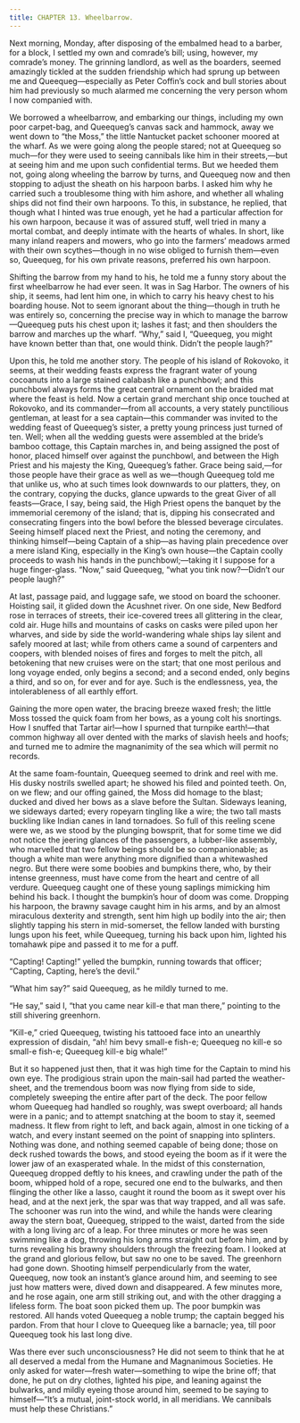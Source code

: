 ```yaml
---
title: CHAPTER 13. Wheelbarrow.
---
```


Next morning, Monday, after disposing of the embalmed head to a barber, for a block, I settled my own and comrade’s bill; using, however, my comrade’s money. The grinning landlord, as well as the boarders, seemed amazingly tickled at the sudden friendship which had sprung up between me and Queequeg—especially as Peter Coffin’s cock and bull stories about him had previously so much alarmed me concerning the very person whom I now companied with.

We borrowed a wheelbarrow, and embarking our things, including my own poor carpet-bag, and Queequeg’s canvas sack and hammock, away we went down to “the Moss,” the little Nantucket packet schooner moored at the wharf. As we were going along the people stared; not at Queequeg so much—for they were used to seeing cannibals like him in their streets,—but at seeing him and me upon such confidential terms. But we heeded them not, going along wheeling the barrow by turns, and Queequeg now and then stopping to adjust the sheath on his harpoon barbs. I asked him why he carried such a troublesome thing with him ashore, and whether all whaling ships did not find their own harpoons. To this, in substance, he replied, that though what I hinted was true enough, yet he had a particular affection for his own harpoon, because it was of assured stuff, well tried in many a mortal combat, and deeply intimate with the hearts of whales. In short, like many inland reapers and mowers, who go into the farmers’ meadows armed with their own scythes—though in no wise obliged to furnish them—even so, Queequeg, for his own private reasons, preferred his own harpoon.

Shifting the barrow from my hand to his, he told me a funny story about the first wheelbarrow he had ever seen. It was in Sag Harbor. The owners of his ship, it seems, had lent him one, in which to carry his heavy chest to his boarding house. Not to seem ignorant about the thing—though in truth he was entirely so, concerning the precise way in which to manage the barrow—Queequeg puts his chest upon it; lashes it fast; and then shoulders the barrow and marches up the wharf. “Why,” said I, “Queequeg, you might have known better than that, one would think. Didn’t the people laugh?”

Upon this, he told me another story. The people of his island of Rokovoko, it seems, at their wedding feasts express the fragrant water of young cocoanuts into a large stained calabash like a punchbowl; and this punchbowl always forms the great central ornament on the braided mat where the feast is held. Now a certain grand merchant ship once touched at Rokovoko, and its commander—from all accounts, a very stately punctilious gentleman, at least for a sea captain—this commander was invited to the wedding feast of Queequeg’s sister, a pretty young princess just turned of ten. Well; when all the wedding guests were assembled at the bride’s bamboo cottage, this Captain marches in, and being assigned the post of honor, placed himself over against the punchbowl, and between the High Priest and his majesty the King, Queequeg’s father. Grace being said,—for those people have their grace as well as we—though Queequeg told me that unlike us, who at such times look downwards to our platters, they, on the contrary, copying the ducks, glance upwards to the great Giver of all feasts—Grace, I say, being said, the High Priest opens the banquet by the immemorial ceremony of the island; that is, dipping his consecrated and consecrating fingers into the bowl before the blessed beverage circulates. Seeing himself placed next the Priest, and noting the ceremony, and thinking himself—being Captain of a ship—as having plain precedence over a mere island King, especially in the King’s own house—the Captain coolly proceeds to wash his hands in the punchbowl;—taking it I suppose for a huge finger-glass. “Now,” said Queequeg, “what you tink now?—Didn’t our people laugh?”

At last, passage paid, and luggage safe, we stood on board the schooner. Hoisting sail, it glided down the Acushnet river. On one side, New Bedford rose in terraces of streets, their ice-covered trees all glittering in the clear, cold air. Huge hills and mountains of casks on casks were piled upon her wharves, and side by side the world-wandering whale ships lay silent and safely moored at last; while from others came a sound of carpenters and coopers, with blended noises of fires and forges to melt the pitch, all betokening that new cruises were on the start; that one most perilous and long voyage ended, only begins a second; and a second ended, only begins a third, and so on, for ever and for aye. Such is the endlessness, yea, the intolerableness of all earthly effort.

Gaining the more open water, the bracing breeze waxed fresh; the little Moss tossed the quick foam from her bows, as a young colt his snortings. How I snuffed that Tartar air!—how I spurned that turnpike earth!—that common highway all over dented with the marks of slavish heels and hoofs; and turned me to admire the magnanimity of the sea which will permit no records.

At the same foam-fountain, Queequeg seemed to drink and reel with me. His dusky nostrils swelled apart; he showed his filed and pointed teeth. On, on we flew; and our offing gained, the Moss did homage to the blast; ducked and dived her bows as a slave before the Sultan. Sideways leaning, we sideways darted; every ropeyarn tingling like a wire; the two tall masts buckling like Indian canes in land tornadoes. So full of this reeling scene were we, as we stood by the plunging bowsprit, that for some time we did not notice the jeering glances of the passengers, a lubber-like assembly, who marvelled that two fellow beings should be so companionable; as though a white man were anything more dignified than a whitewashed negro. But there were some boobies and bumpkins there, who, by their intense greenness, must have come from the heart and centre of all verdure. Queequeg caught one of these young saplings mimicking him behind his back. I thought the bumpkin’s hour of doom was come. Dropping his harpoon, the brawny savage caught him in his arms, and by an almost miraculous dexterity and strength, sent him high up bodily into the air; then slightly tapping his stern in mid-somerset, the fellow landed with bursting lungs upon his feet, while Queequeg, turning his back upon him, lighted his tomahawk pipe and passed it to me for a puff.

“Capting! Capting!” yelled the bumpkin, running towards that officer; “Capting, Capting, here’s the devil.”

“What him say?” said Queequeg, as he mildly turned to me.

“He say,” said I, “that you came near kill-e that man there,” pointing to the still shivering greenhorn.

“Kill-e,” cried Queequeg, twisting his tattooed face into an unearthly expression of disdain, “ah! him bevy small-e fish-e; Queequeg no kill-e so small-e fish-e; Queequeg kill-e big whale!”

But it so happened just then, that it was high time for the Captain to mind his own eye. The prodigious strain upon the main-sail had parted the weather-sheet, and the tremendous boom was now flying from side to side, completely sweeping the entire after part of the deck. The poor fellow whom Queequeg had handled so roughly, was swept overboard; all hands were in a panic; and to attempt snatching at the boom to stay it, seemed madness. It flew from right to left, and back again, almost in one ticking of a watch, and every instant seemed on the point of snapping into splinters. Nothing was done, and nothing seemed capable of being done; those on deck rushed towards the bows, and stood eyeing the boom as if it were the lower jaw of an exasperated whale. In the midst of this consternation, Queequeg dropped deftly to his knees, and crawling under the path of the boom, whipped hold of a rope, secured one end to the bulwarks, and then flinging the other like a lasso, caught it round the boom as it swept over his head, and at the next jerk, the spar was that way trapped, and all was safe. The schooner was run into the wind, and while the hands were clearing away the stern boat, Queequeg, stripped to the waist, darted from the side with a long living arc of a leap. For three minutes or more he was seen swimming like a dog, throwing his long arms straight out before him, and by turns revealing his brawny shoulders through the freezing foam. I looked at the grand and glorious fellow, but saw no one to be saved. The greenhorn had gone down. Shooting himself perpendicularly from the water, Queequeg, now took an instant’s glance around him, and seeming to see just how matters were, dived down and disappeared. A few minutes more, and he rose again, one arm still striking out, and with the other dragging a lifeless form. The boat soon picked them up. The poor bumpkin was restored. All hands voted Queequeg a noble trump; the captain begged his pardon. From that hour I clove to Queequeg like a barnacle; yea, till poor Queequeg took his last long dive.

Was there ever such unconsciousness? He did not seem to think that he at all deserved a medal from the Humane and Magnanimous Societies. He only asked for water—fresh water—something to wipe the brine off; that done, he put on dry clothes, lighted his pipe, and leaning against the bulwarks, and mildly eyeing those around him, seemed to be saying to himself—“It’s a mutual, joint-stock world, in all meridians. We cannibals must help these Christians.”